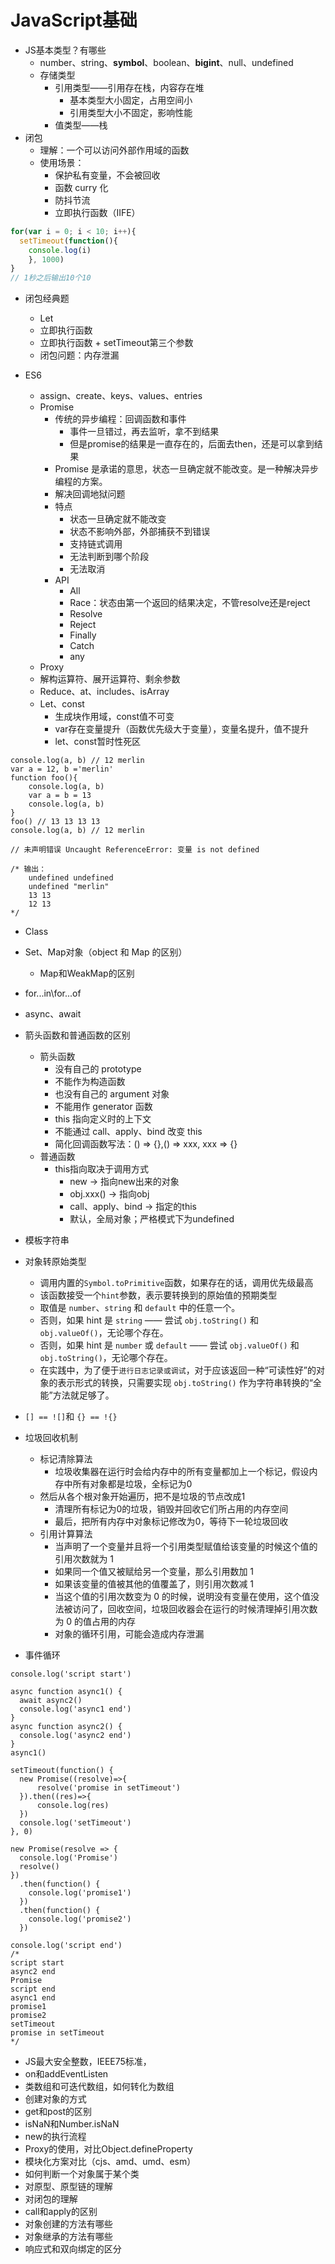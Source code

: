 # JavaScript基础

- JS基本类型？有哪些
    - number、string、**symbol**、boolean、**bigint**、null、undefined
    - 存储类型
        - 引用类型——引用存在栈，内容存在堆
            - 基本类型大小固定，占用空间小
            - 引用类型大小不固定，影响性能
        - 值类型——栈
- 闭包
    - 理解：一个可以访问外部作用域的函数
    - 使用场景：
        - 保护私有变量，不会被回收
        - 函数 curry 化
        - 防抖节流
        - 立即执行函数（IIFE）

```js
for(var i = 0; i < 10; i++){
  setTimeout(function(){
    console.log(i)
    }, 1000) 
}
// 1秒之后输出10个10
```

-   闭包经典题
    -   Let
    -   立即执行函数
    -   立即执行函数 + setTimeout第三个参数
	-   闭包问题：内存泄漏

-   ES6
    -   assign、create、keys、values、entries
    -   Promise
        -   传统的异步编程：回调函数和事件
            -   事件一旦错过，再去监听，拿不到结果
            -   但是promise的结果是一直存在的，后面去then，还是可以拿到结果
        -   Promise 是承诺的意思，状态一旦确定就不能改变。是一种解决异步编程的方案。
        -   解决回调地狱问题
        -   特点
            -   状态一旦确定就不能改变
            -   状态不影响外部，外部捕获不到错误
            -   支持链式调用
            -   无法判断到哪个阶段
            -   无法取消
        -   API
            -   All
            -   Race：状态由第一个返回的结果决定，不管resolve还是reject
            -   Resolve
            -   Reject
            -   Finally
            -   Catch
            -   any
    -   Proxy
    -   解构运算符、展开运算符、剩余参数
    -   Reduce、at、includes、isArray
    -   Let、const
        -   生成块作用域，const值不可变
        -   var存在变量提升（函数优先级大于变量），变量名提升，值不提升
        -   let、const暂时性死区

```
console.log(a, b) // 12 merlin
var a = 12, b ='merlin' 
function foo(){ 
    console.log(a, b) 
    var a = b = 13 
    console.log(a, b) 
} 
foo() // 13 13 13 13
console.log(a, b) // 12 merlin

// 未声明错误 Uncaught ReferenceError: 变量 is not defined

/* 输出：
    undefined undefined
    undefined "merlin"
    13 13
    12 13
*/
```

-   Class
-   Set、Map对象（object 和 Map 的区别）
    -   Map和WeakMap的区别
        
-   for...in\for...of
-   async、await
-   箭头函数和普通函数的区别
	- 箭头函数
	    - 没有自己的 prototype
	    - 不能作为构造函数
	    - 也没有自己的 argument 对象
	    - 不能用作 generator 函数
	    - this 指向定义时的上下文
	    - 不能通过 call、apply、bind 改变 this
	    - 简化回调函数写法：() => {},() => xxx, xxx => {}
	- 普通函数
		- this指向取决于调用方式
			- new -> 指向new出来的对象
			- obj.xxx() -> 指向obj
			- call、apply、bind -> 指定的this
			- 默认，全局对象；严格模式下为undefined
- 模板字符串
- 对象转原始类型
	- 调用内置的`Symbol.toPrimitive`函数，如果存在的话，调用优先级最高
	- 该函数接受一个`hint`参数，表示要转换到的原始值的预期类型
	- 取值是 `number`、`string` 和 `default` 中的任意一个。
	- 否则，如果 hint 是 `string` —— 尝试 `obj.toString()` 和 `obj.valueOf()`，无论哪个存在。
	- 否则，如果 hint 是 `number` 或 `default` —— 尝试 `obj.valueOf()` 和 `obj.toString()`，无论哪个存在。
	- 在实践中，为了便于`进行日志记录或调试`，对于应该返回一种“可读性好”的对象的表示形式的转换，只需要实现 `obj.toString()` 作为字符串转换的“全能”方法就足够了。
- `[] == ![]`和 `{} == !{}`
- 垃圾回收机制
	- 标记清除算法
        - 垃圾收集器在运行时会给内存中的所有变量都加上一个标记，假设内存中所有对象都是垃圾，全标记为0
	- 然后从各个根对象开始遍历，把不是垃圾的节点改成1
		- 清理所有标记为0的垃圾，销毁并回收它们所占用的内存空间
		- 最后，把所有内存中对象标记修改为0，等待下一轮垃圾回收
	- 引用计算算法
		- 当声明了一个变量并且将一个引用类型赋值给该变量的时候这个值的引用次数就为 1
		- 如果同一个值又被赋给另一个变量，那么引用数加 1
		- 如果该变量的值被其他的值覆盖了，则引用次数减 1
		- 当这个值的引用次数变为 0 的时候，说明没有变量在使用，这个值没法被访问了，回收空间，垃圾回收器会在运行的时候清理掉引用次数为 0 的值占用的内存
		- 对象的循环引用，可能会造成内存泄漏
-   事件循环
```
console.log('script start') 

async function async1() {
  await async2()
  console.log('async1 end')
}
async function async2() {
  console.log('async2 end') 
}
async1()

setTimeout(function() {
  new Promise((resolve)=>{
      resolve('promise in setTimeout')
  }).then((res)=>{
      console.log(res)
  })
  console.log('setTimeout')
}, 0)

new Promise(resolve => {
  console.log('Promise')
  resolve()
})
  .then(function() {
    console.log('promise1')
  })
  .then(function() {
    console.log('promise2')
  })

console.log('script end')
/*
script start
async2 end
Promise
script end
async1 end
promise1
promise2
setTimeout
promise in setTimeout
*/
```

- JS最大安全整数，IEEE75标准，
- on和addEventListen
- 类数组和可迭代数组，如何转化为数组
- 创建对象的方式
- get和post的区别
- isNaN和Number.isNaN
- new的执行流程
- Proxy的使用，对比Object.defineProperty
- 模块化方案对比（cjs、amd、umd、esm）
- 如何判断一个对象属于某个类
- 对原型、原型链的理解
- 对闭包的理解
- call和apply的区别
- 对象创建的方法有哪些
- 对象继承的方法有哪些
- 响应式和双向绑定的区分
